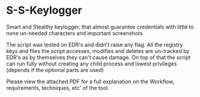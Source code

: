 # S-S-Keylogger
Smart and Stealthy keylogger, that almost guarantee credentials with little to none un-needed characters and important screenshots

The script was tested on EDR's and didn't raise any flag. 
All the registry keys and files the script accesses, modifies and deletes are un-tracked by EDR's as by themselves they can't cause damage.
On top of that the script can run fully without creating any child process and lowest privileges (depends if the optional parts are used)

Please view the attached PDF for a full explanation on the Workflow, requirements, techniques, etc' of the tool.
